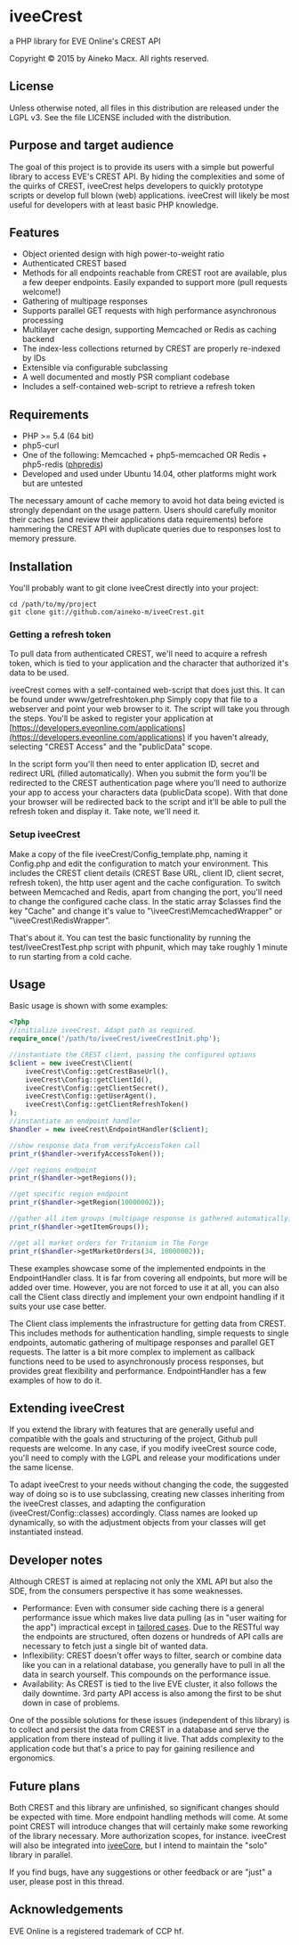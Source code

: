 # iveeCrest
a PHP library for EVE Online's CREST API

Copyright © 2015 by Aineko Macx.
All rights reserved.


## License
Unless otherwise noted, all files in this distribution are released under the LGPL v3.
See the file LICENSE included with the distribution.


## Purpose and target audience
The goal of this project is to provide its users with a simple but powerful library to access EVE's CREST API. By hiding the complexities and some of the quirks of CREST, iveeCrest helps developers to quickly prototype scripts or develop full blown (web) applications. iveeCrest will likely be most useful for developers with at least basic PHP knowledge.


## Features
- Object oriented design with high power-to-weight ratio
- Authenticated CREST based
- Methods for all endpoints reachable from CREST root are available, plus a few deeper endpoints. Easily expanded to support more (pull requests welcome!)
- Gathering of multipage responses
- Supports parallel GET requests with high performance asynchronous processing
- Multilayer cache design, supporting Memcached or Redis as caching backend
- The index-less collections returned by CREST are properly re-indexed by IDs
- Extensible via configurable subclassing
- A well documented and mostly PSR compliant codebase
- Includes a self-contained web-script to retrieve a refresh token


## Requirements
- PHP >= 5.4 (64 bit)
- php5-curl
- One of the following: Memcached + php5-memcached OR Redis + php5-redis ([phpredis](https://github.com/phpredis/phpredis))
- Developed and used under Ubuntu 14.04, other platforms might work but are untested

The necessary amount of cache memory to avoid hot data being evicted is strongly dependant on the usage pattern. Users should carefully monitor their caches (and review their applications data requirements) before hammering the CREST API with duplicate queries due to responses lost to memory pressure.


## Installation

You'll probably want to git clone iveeCrest directly into your project:

```
cd /path/to/my/project
git clone git://github.com/aineko-m/iveeCrest.git
```

### Getting a refresh token

To pull data from authenticated CREST, we'll need to acquire a refresh token, which is tied to your application and the character that authorized it's data to be used.

iveeCrest comes with a self-contained web-script that does just this. It can be found under www/getrefreshtoken.php
Simply copy that file to a webserver and point your web browser to it. The script will take you through the steps. You'll be asked to register your application at [https://developers.eveonline.com/applications](https://developers.eveonline.com/applications) if you haven't already, selecting "CREST Access" and the "publicData" scope.

In the script form you'll then need to enter application ID, secret and redirect URL (filled automatically). When you submit the form you'll be redirected to the CREST authentication page where you'll need to authorize your app to access your characters data (publicData scope). With that done your browser will be redirected back to the script and it'll be able to pull the refresh token and display it. Take note, we'll need it.


### Setup iveeCrest

Make a copy of the file iveeCrest/Config_template.php, naming it Config.php and edit the configuration to match your environment.
This includes the CREST client details (CREST Base URL, client ID, client secret, refresh token), the http user agent and the cache configuration.
To switch between Memcached and Redis, apart from changing the port, you'll need to change the configured cache class. In the static array $classes find the key "Cache" and change it's value to "\iveeCrest\MemcachedWrapper" or "\iveeCrest\RedisWrapper".

That's about it. You can test the basic functionality by running the test/IveeCrestTest.php script with phpunit, which may take roughly 1 minute to run starting from a cold cache.


## Usage

Basic usage is shown with some examples:

```php
<?php
//initialize iveeCrest. Adapt path as required.
require_once('/path/to/iveeCrest/iveeCrestInit.php');

//instantiate the CREST client, passing the configured options
$client = new iveeCrest\Client(
    iveeCrest\Config::getCrestBaseUrl(),
    iveeCrest\Config::getClientId(),
    iveeCrest\Config::getClientSecret(),
    iveeCrest\Config::getUserAgent(),
    iveeCrest\Config::getClientRefreshToken()
);
//instantiate an endpoint handler
$handler = new iveeCrest\EndpointHandler($client);

//show response data from verifyAccessToken call
print_r($handler->verifyAccessToken());

//get regions endpoint
print_r($handler->getRegions());

//get specific region endpoint
print_r($handler->getRegion(10000002));

//gather all item groups (multipage response is gathered automatically)
print_r($handler->getItemGroups());

//get all market orders for Tritanium in The Forge
print_r($handler->getMarketOrders(34, 10000002));
```

These examples showcase some of the implemented endpoints in the EndpointHandler class. It is far from covering all endpoints, but more will be added over time. However, you are not forced to use it at all, you can also call the Client class directly and implement your own endpoint handling if it suits your use case better.

The Client class implements the infrastructure for getting data from CREST. This includes methods for authentication handling, simple requests to single endpoints, automatic gathering of multipage responses and parallel GET requests. The latter is a bit more complex to implement as callback functions need to be used to asynchronously process responses, but provides great flexibility and performance. EndpointHandler has a few examples of how to do it.


## Extending iveeCrest
If you extend the library with features that are generally useful and compatible with the goals and structuring of the project, Github pull requests are welcome. In any case, if you modify iveeCrest source code, you'll need to comply with the LGPL and release your modifications under the same license.

To adapt iveeCrest to your needs without changing the code, the suggested way of doing so is to use subclassing, creating new classes inheriting from the iveeCrest classes, and adapting the configuration (iveeCrest/Config::classes) accordingly. Class names are looked up dynamically, so with the adjustment objects from your classes will get instantiated instead.


## Developer notes
Although CREST is aimed at replacing not only the XML API but also the SDE, from the consumers perspective it has some weaknesses.
- Performance: Even with consumer side caching there is a general performance issue which makes live data pulling (as in "user waiting for the app") impractical except in [tailored cases](https://forums.eveonline.com/default.aspx?g=posts&t=402562). Due to the RESTful way the endpoints are structured, often dozens or hundreds of API calls are necessary to fetch just a single bit of wanted data.
- Inflexibility: CREST doesn't offer ways to filter, search or combine data like you can in a relational database, you generally have to pull in all the data in search yourself. This compounds on the performance issue.
- Availability: As CREST is tied to the live EVE cluster, it also follows the daily downtime. 3rd party API access is also among the first to be shut down in case of problems.

One of the possible solutions for these issues (independent of this library) is to collect and persist the data from CREST in a database and serve the application from there instead of pulling it live. That adds complexity to the application code but that's a price to pay for gaining resilience and ergonomics.


## Future plans
Both CREST and this library are unfinished, so significant changes should be expected with time. More endpoint handling methods will come. At some point CREST will introduce changes that will certainly make some reworking of the library necessary. More authorization scopes, for instance. iveeCrest will also be integrated into [iveeCore](https://github.com/aineko-m/iveeCore), but I intend to maintain the "solo" library in parallel.

If you find bugs, have any suggestions or other feedback or are "just" a user, please post in this thread.


## Acknowledgements
EVE Online is a registered trademark of CCP hf.